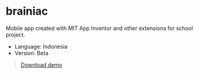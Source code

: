 # brainiac
Mobile app created with MIT App Inventor and other extensions for school project.
- Language: Indonesia
- Version: Beta

 > [Download demo]()